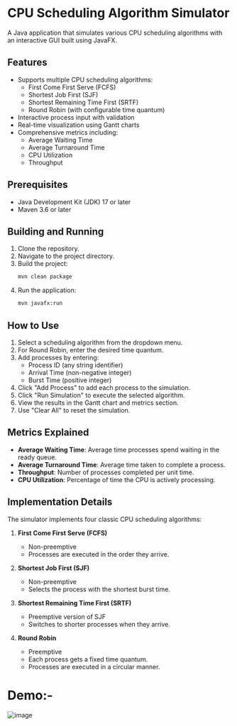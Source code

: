 # CPU Scheduling Algorithm Simulator

A Java application that simulates various CPU scheduling algorithms with an interactive GUI built using JavaFX.

## Features

- Supports multiple CPU scheduling algorithms:
  - First Come First Serve (FCFS)
  - Shortest Job First (SJF)
  - Shortest Remaining Time First (SRTF)
  - Round Robin (with configurable time quantum)
- Interactive process input with validation
- Real-time visualization using Gantt charts
- Comprehensive metrics including:
  - Average Waiting Time
  - Average Turnaround Time
  - CPU Utilization
  - Throughput

## Prerequisites

- Java Development Kit (JDK) 17 or later
- Maven 3.6 or later

## Building and Running

1. Clone the repository.
2. Navigate to the project directory.
3. Build the project:
   ```bash
   mvn clean package
   ```
4. Run the application:
   ```bash
   mvn javafx:run
   ```

## How to Use

1. Select a scheduling algorithm from the dropdown menu.
2. For Round Robin, enter the desired time quantum.
3. Add processes by entering:
   - Process ID (any string identifier)
   - Arrival Time (non-negative integer)
   - Burst Time (positive integer)
4. Click "Add Process" to add each process to the simulation.
5. Click "Run Simulation" to execute the selected algorithm.
6. View the results in the Gantt chart and metrics section.
7. Use "Clear All" to reset the simulation.

## Metrics Explained

- **Average Waiting Time**: Average time processes spend waiting in the ready queue.
- **Average Turnaround Time**: Average time taken to complete a process.
- **Throughput**: Number of processes completed per unit time.
- **CPU Utilization**: Percentage of time the CPU is actively processing.

## Implementation Details

The simulator implements four classic CPU scheduling algorithms:

1. **First Come First Serve (FCFS)**
   - Non-preemptive
   - Processes are executed in the order they arrive.

2. **Shortest Job First (SJF)**
   - Non-preemptive
   - Selects the process with the shortest burst time.

3. **Shortest Remaining Time First (SRTF)**
   - Preemptive version of SJF
   - Switches to shorter processes when they arrive.

4. **Round Robin**
   - Preemptive
   - Each process gets a fixed time quantum.
   - Processes are executed in a circular manner.
  
# Demo:- 
![image](https://github.com/user-attachments/assets/04d2fe3f-5a9d-4b8e-92f8-f624012bb5c2)
